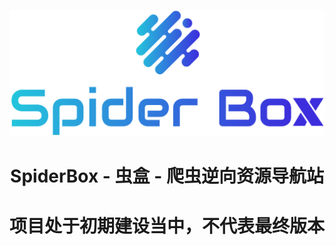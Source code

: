 <p align="center">
  <a href="https://spiderbox.cn/" target="_blank" rel="noopener noreferrer">
    <img width="600px" src="/themes/webstack/static/logo.png" alt="logo">
  </a>
</p>

<h1 align="center">SpiderBox - 虫盒 - 爬虫逆向资源导航站</h1>
<h1 align="center">项目处于初期建设当中，不代表最终版本</h1>
